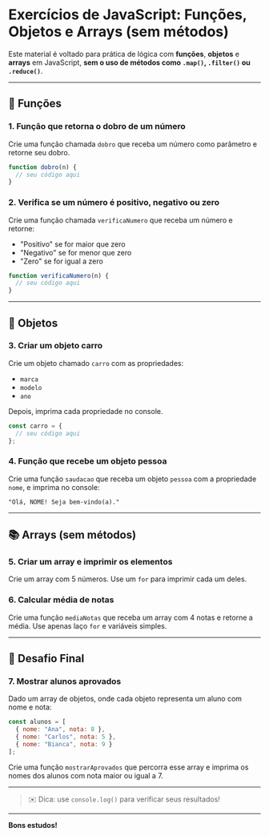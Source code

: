 # Exercícios de JavaScript: Funções, Objetos e Arrays (sem métodos)

Este material é voltado para prática de lógica com **funções**, **objetos** e **arrays** em JavaScript, **sem o uso de métodos como `.map()`, `.filter()` ou `.reduce()`**.

---

## 📘 Funções

### 1. Função que retorna o dobro de um número

Crie uma função chamada `dobro` que receba um número como parâmetro e retorne seu dobro.

```js
function dobro(n) {
  // seu código aqui
}
```

### 2. Verifica se um número é positivo, negativo ou zero

Crie uma função chamada `verificaNumero` que receba um número e retorne:

* "Positivo" se for maior que zero
* "Negativo" se for menor que zero
* "Zero" se for igual a zero

```js
function verificaNumero(n) {
  // seu código aqui
}
```

---

## 🧱 Objetos

### 3. Criar um objeto carro

Crie um objeto chamado `carro` com as propriedades:

* `marca`
* `modelo`
* `ano`

Depois, imprima cada propriedade no console.

```js
const carro = {
  // seu código aqui
};
```

### 4. Função que recebe um objeto pessoa

Crie uma função `saudacao` que receba um objeto `pessoa` com a propriedade `nome`, e imprima no console:

```plaintext
"Olá, NOME! Seja bem-vindo(a)."
```

---

## 📚 Arrays (sem métodos)

### 5. Criar um array e imprimir os elementos

Crie um array com 5 números. Use um `for` para imprimir cada um deles.

### 6. Calcular média de notas

Crie uma função `mediaNotas` que receba um array com 4 notas e retorne a média.
Use apenas laço `for` e variáveis simples.

---

## 🧠 Desafio Final

### 7. Mostrar alunos aprovados

Dado um array de objetos, onde cada objeto representa um aluno com nome e nota:

```js
const alunos = [
  { nome: "Ana", nota: 8 },
  { nome: "Carlos", nota: 5 },
  { nome: "Bianca", nota: 9 }
];
```

Crie uma função `mostrarAprovados` que percorra esse array e imprima os nomes dos alunos com nota maior ou igual a 7.

---

> ✉️ Dica: use `console.log()` para verificar seus resultados!

---

**Bons estudos!**
